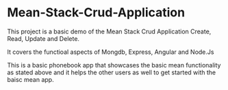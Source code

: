 # Mean-Stack-Crud-Application

This project is a basic demo of the Mean Stack Crud Application Create, Read, Update and Delete. 

It covers the functioal aspects of Mongdb, Express, Angular and Node.Js 

This is a basic phonebook app that showcases the basic mean functionality as stated above and it helps the other users as well to get started with the baisc mean app.

